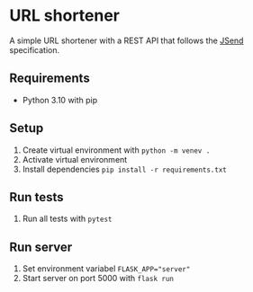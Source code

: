 # URL shortener
A simple URL shortener with a REST API that follows the [JSend](https://github.com/omniti-labs/jsend) specification.

## Requirements
* Python 3.10 with pip

## Setup
1. Create virtual environment with `python -m venev .`
2. Activate virtual environment
3. Install dependencies `pip install -r requirements.txt`

## Run tests
1. Run all tests with `pytest`

## Run server
1. Set environment variabel `FLASK_APP="server"`
2. Start server on port 5000 with `flask run`
